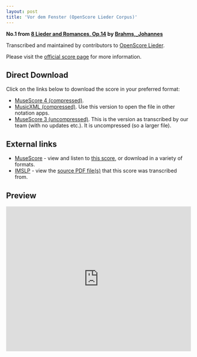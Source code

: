 ```yaml
---
layout: post
title: 'Vor dem Fenster (OpenScore Lieder Corpus)'
---
```


__No.1 from [8 Lieder and Romances, Op.14](https://fourscoreandmore.org/OpenScore/Brahms%2C_Johannes/8_Lieder_and_Romances%2C_Op.14/) by [Brahms,_Johannes](https://fourscoreandmore.org/OpenScore/Brahms%2C_Johannes)__

Transcribed and maintained by contributors to [OpenScore Lieder].

Please visit the [official score page] for more information.

[official score page]: https://musescore.com/openscore-lieder-corpus/scores/5695716
[OpenScore Lieder]: https://musescore.com/openscore-lieder-corpus

## Direct Download

Click on the links below to download the score in your preferred format:
- [MuseScore 4 (compressed)](https://fourscoreandmore.org/OpenScore/Brahms%2C_Johannes/8_Lieder_and_Romances%2C_Op.14/1_Vor_dem_Fenster.mscz).
- [MusicXML (compressed)](https://fourscoreandmore.org/OpenScore/Brahms%2C_Johannes/8_Lieder_and_Romances%2C_Op.14/1_Vor_dem_Fenster.mxl). Use this version to open the file in other notation apps.
- [MuseScore 3 (uncompressed)](https://raw.githubusercontent.com/OpenScore/Lieder/refs/heads/main/scores/Brahms%2C_Johannes/8_Lieder_and_Romances%2C_Op.14/1_Vor_dem_Fenster/lc5695716.mscx). This is the version as transcribed by our team (with no updates etc.). It is uncompressed (so a larger file).

## External links

- [MuseScore] - view and listen to [this score][MuseScore], or download in a variety of formats.
- [IMSLP] - view the [source PDF file(s)][IMSLP] that this score was transcribed from.

[MuseScore]: https://musescore.com/score/5695716
[IMSLP]: https://imslp.org/wiki/Special:ReverseLookup/97693

## Preview

<iframe width="100%" height="394" src="https://musescore.com/openscore-lieder-corpus/scores/5695716/embed" frameborder="0" allowfullscreen allow="autoplay; fullscreen"></iframe>
